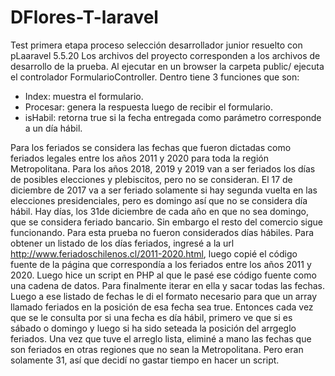#  DFlores-T-laravel
Test primera etapa proceso selección desarrollador junior resuelto con pLaaravel 5.5.20
Los archivos del proyecto corresponden a los archivos de desarrollo de la prueba.
Al ejecutar en un browser la carpeta public/ ejecuta el controlador FormularioController.
Dentro tiene 3 funciones que son:
-	Index: muestra el formulario.
-	Procesar: genera la respuesta luego de recibir el formulario.
-	isHabil: retorna true si la fecha entregada como parámetro corresponde a un día hábil.

Para los feriados se considera las fechas que fueron dictadas como feriados legales entre los años 2011 y 2020 para toda la región Metropolitana.
Para los años  2018, 2019 y 2019 van a ser feriados los días de posibles elecciones y plebiscitos, pero no se consideran.
El 17 de diciembre de 2017 va a ser feriado solamente si hay segunda vuelta en las elecciones presidenciales, pero es domingo así que no se considera día hábil.
Hay días, los 31de diciembre de cada año en que no sea domingo, que se considera feriado bancario. Sin embargo el resto del comercio sigue funcionando. Para esta prueba no fueron considerados días hábiles.
Para obtener un listado de los días feriados, ingresé a la url http://www.feriadoschilenos.cl/2011-2020.html, luego copié el código fuente de la página que correspondía a los feriados entre los años 2011 y 2020.
Luego hice un script en PHP al que le pasé ese código fuente como una cadena de datos.
Para finalmente iterar en ella y sacar todas las fechas.
Luego a ese listado de fechas le di el formato necesario para que un array llamado feriados en la posición de esa fecha sea true. Entonces cada vez que se le consulta por si una fecha es día hábil, primero ve que si es sábado o domingo y luego si ha sido seteada la posición del arrgeglo feriados.
Una vez que tuve el arreglo lista, eliminé a mano las fechas que son feriados en otras regiones que no sean la Metropolitana. Pero eran solamente 31, así que decidí no gastar tiempo en hacer un script.
